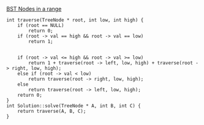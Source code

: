 [BST Nodes in a range](https://www.scaler.com/academy/mentee-dashboard/class/39872/homework/problems/4679/?navref=cl_pb_nv_tb)


```
int traverse(TreeNode * root, int low, int high) {
    if (root == NULL)
        return 0;
    if (root -> val == high && root -> val == low)
        return 1;
        

    if (root -> val <= high && root -> val >= low)
        return 1 + traverse(root -> left, low, high) + traverse(root -> right, low, high);
    else if (root -> val < low)
        return traverse(root -> right, low, high);
    else
        return traverse(root -> left, low, high);
    return 0;
}
int Solution::solve(TreeNode * A, int B, int C) {
    return traverse(A, B, C);
}

```
